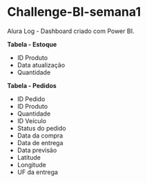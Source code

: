 # Challenge-BI-semana1
Alura Log - Dashboard criado com Power BI.

**Tabela - Estoque**  
- ID Produto  
- Data atualização  
- Quantidade

**Tabela - Pedidos**  
- ID Pedido  
- ID Produto  
- Quantidade  
- ID Veículo  
- Status do pedido  
- Data da compra  
- Data de entrega  
- Data previsão  
- Latitude  
- Longitude  
- UF da entrega
